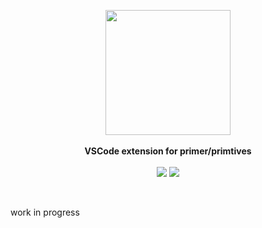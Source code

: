 <p align="center">
  <img src="https://octodex.github.com/images/inspectocat.jpg" height="200px"/>
  <br><br>
  <b>VSCode extension for primer/primtives</b>
  <br><br>
  <img src="https://img.shields.io/badge/maturity-proof--of--concept-d85151?style=flat-square"/>
  <img src="https://img.shields.io/badge/npm-not--published-d85151?style=flat-square"/>
</p>

&nbsp;

work in progress
